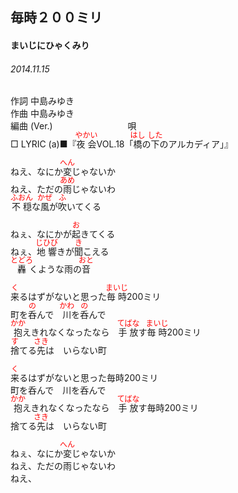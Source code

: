 <style type="text/css">
	ruby{
	    ruby-position: over;
	}
	ruby > rt{font-size: 12px;color:red;}
	p{font:16px;font-size: '楷体'}
</style>
## 毎時２００ミリ
#### まいじにひゃくみり
###### 2014.11.15


作詞     中島みゆき　　　　　   
作曲      中島みゆき  　　　   
編曲 (Ver.) 　　　　　　　　
唄  　　    
□ LYRIC (a)■『<ruby><rb>夜会</rb><rp>(</rp><rt>やかい</rt><rp>)</rp></ruby>VOL.18「<ruby><rb>橋</rb><rp>(</rp><rt>はし</rt><rp>)</rp></ruby>の<ruby><rb>下</rb><rp>(</rp><rt>した</rt><rp>)</rp></ruby>のアルカディア」』  

ねえ、なにか<ruby><rb>変</rb><rp>(</rp><rt>へん</rt><rp>)</rp></ruby>じゃないか   
ねえ、ただの<ruby><rb>雨</rb><rp>(</rp><rt>あめ</rt><rp>)</rp></ruby>じゃないわ   
<ruby><rb>不穏</rb><rp>(</rp><rt>ふおん</rt><rp>)</rp></ruby>な<ruby><rb>風</rb><rp>(</rp><rt>かぜ</rt><rp>)</rp></ruby>が<ruby><rb>吹</rb><rp>(</rp><rt>ふ</rt><rp>)</rp></ruby>いてくる   
   
ねぇ、なにかが<ruby><rb>起</rb><rp>(</rp><rt>お</rt><rp>)</rp></ruby>きてくる   
ねぇ、<ruby><rb>地響</rb><rp>(</rp><rt>じひび</rt><rp>)</rp></ruby>きが<ruby><rb>聞</rb><rp>(</rp><rt>き</rt><rp>)</rp></ruby>こえる   
<ruby><rb>轟</rb><rp>(</rp><rt>とどろ</rt><rp>)</rp></ruby>くような雨の<ruby><rb>音</rb><rp>(</rp><rt>おと</rt><rp>)</rp></ruby>   
   
<ruby><rb>来</rb><rp>(</rp><rt>く</rt><rp>)</rp></ruby>るはずがないと思った<ruby><rb>毎時</rb><rp>(</rp><rt>まいじ</rt><rp>)</rp></ruby>200ミリ   
町を<ruby><rb>呑</rb><rp>(</rp><rt>の</rt><rp>)</rp></ruby>んで　<ruby><rb>川</rb><rp>(</rp><rt>かわ</rt><rp>)</rp></ruby>を<ruby><rb>呑</rb><rp>(</rp><rt>の</rt><rp>)</rp></ruby>んで   
<ruby><rb>抱</rb><rp>(</rp><rt>かか</rt><rp>)</rp></ruby>えきれなくなったなら　<ruby><rb>手放</rb><rp>(</rp><rt>てばな</rt><rp>)</rp></ruby>す<ruby><rb>毎時</rb><rp>(</rp><rt>まいじ</rt><rp>)</rp></ruby>200ミリ   
<ruby><rb>捨</rb><rp>(</rp><rt>す</rt><rp>)</rp></ruby>てる<ruby><rb>先</rb><rp>(</rp><rt>さき</rt><rp>)</rp></ruby>は　いらない町   
   
<ruby><rb>来</rb><rp>(</rp><rt>く</rt><rp>)</rp></ruby>るはずがないと思った毎時200ミリ   
町を呑んで　川を呑んで   
<ruby><rb>抱</rb><rp>(</rp><rt>かか</rt><rp>)</rp></ruby>えきれなくなったなら　<ruby><rb>手放</rb><rp>(</rp><rt>てばな</rt><rp>)</rp></ruby>す毎時200ミリ   
捨てる<ruby><rb>先</rb><rp>(</rp><rt>さき</rt><rp>)</rp></ruby>は　いらない町   
   
ねぇ、なにか<ruby><rb>変</rb><rp>(</rp><rt>へん</rt><rp>)</rp></ruby>じゃないか   
ねえ、ただの雨じゃないわ   
ねえ、   